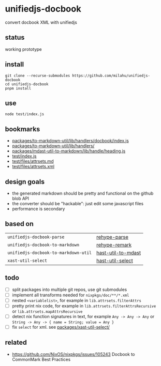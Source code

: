 # unifiedjs-docbook

convert docbook XML with unifiedjs

## status

working prototype

## install

```
git clone --recurse-submodules https://github.com/milahu/unifiedjs-docbook
cd unifiedjs-docbook
pnpm install
```

## use

```
node test/index.js
```

## bookmarks

* [packages/to-markdown-util/lib/handlers/docbook/index.js](packages/to-markdown-util/lib/handlers/docbook/index.js)
* [packages/to-markdown-util/lib/handlers/](packages/to-markdown-util/lib/handlers/)
* [packages/mdast-util-to-markdown/lib/handle/heading.js](packages/mdast-util-to-markdown/lib/handle/heading.js)
* [test/index.js](test/index.js)
* [test/files/attrsets.md](test/files/attrsets.md)
* [test/files/attrsets.xml](test/files/attrsets.xml)

## design goals

* the generated markdown should be pretty and functional on the github blob API
* the converter should be "hackable": just edit some javascript files
* performance is secondary

## based on

| | |
| --- | --- |
| `unifiedjs-docbook-parse` | [rehype-parse](https://github.com/rehypejs/rehype/tree/main/packages/rehype-parse) |
| `unifiedjs-docbook-to-markdown` | [rehype-remark](https://github.com/rehypejs/rehype-remark) |
| `unifiedjs-docbook-to-markdown-util` | [hast-util-to-mdast](https://github.com/syntax-tree/hast-util-to-mdast) |
| `xast-util-select` | [hast-util-select](https://github.com/syntax-tree/hast-util-select) |

## todo

- [ ] split packages into multiple git repos, use git submodules
- [ ] implement all transforms needed for `nixpkgs/doc/**/*.xml`
- [ ] nested `<variablelist>`, for example in `lib.attrsets.filterAttrs`
- [ ] pretty print nix code, for example in `lib.attrsets.filterAttrsRecursive` or `lib.attrsets.mapAttrsRecursive`
- [ ] detect nix function signatures in text, for example `Any -> Any -> Any` or `String -> Any -> { name = String; value = Any }`
- [ ] fix `select` for xml. see [packages/xast-util-select/](packages/xast-util-select/)

## related

* https://github.com/NixOS/nixpkgs/issues/105243 Docbook to CommonMark Best Practices
